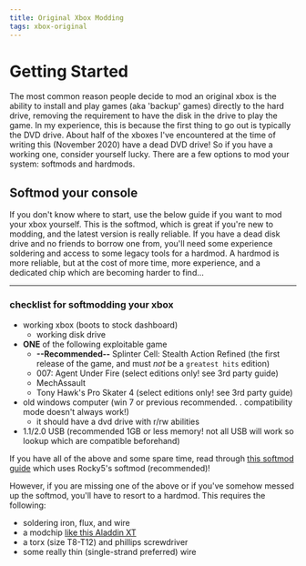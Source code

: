 ```yaml
---
title: Original Xbox Modding
tags: xbox-original
---
```


# Getting Started
The most common reason people decide to mod an original xbox is the ability to install and play games (aka 'backup' games) directly to the hard drive, removing the requirement to have the disk in the drive to play the game. In my experience, this is because the first thing to go out is typically the DVD drive. About half of the xboxes I've encountered at the time of writing this (November 2020) have a dead DVD drive! So if you have a working one, consider yourself lucky. There are a few options to mod your system: softmods and hardmods. 



## Softmod your console
If you don't know where to start, use the below guide if you want to mod your xbox yourself. This is the softmod, which is great if you're new to modding, and the latest version is really reliable. If you have a dead disk drive and no friends to borrow one from, you'll need some experience soldering and access to some legacy tools for a hardmod. A hardmod is more reliable, but at the cost of more time, more experience, and a dedicated chip which are becoming harder to find... 

---

### checklist for softmodding your xbox
* working xbox (boots to stock dashboard)
  * working disk drive
* **ONE** of the following exploitable game
  * **--Recommended--** Splinter Cell: Stealth Action Refined (the first release of the game, and must *not* be a `greatest hits` edition)
  * 007: Agent Under Fire (select editions only! see 3rd party guide)
  * MechAssault
  * Tony Hawk's Pro Skater 4 (select editions only! see 3rd party guide)
* old windows computer (win 7 or previous recommended. . compatibility mode doesn't always work!) 
  * it should have a dvd drive with r/rw abilities
* 1.1/2.0 USB (recommended 1GB or less memory! not all USB will work so lookup which are compatible beforehand)

If you have all of the above and some spare time, read through [this softmod guide](https://www.se7ensins.com/forums/threads/how-to-softmod-the-original-xbox-rocky5-2020.1771412/) which uses Rocky5's softmod (recommended)!

However, if you are missing one of the above or if you've somehow messed up the softmod, you'll have to resort to a hardmod. This requires the following:
* soldering iron, flux, and wire
* a modchip [like this Aladdin XT](https://www.amazon.com/Ximimark-Readable-Original-Suitable-Generation/dp/B07GWQXP62/ref=sxts_sxwds-bia-wc-p13n1_0?cv_ct_cx=aladdin&dchild=1&keywords=aladdin&pd_rd_i=B07GWQXP62&pd_rd_r=103b578a-aa3b-47fe-bd92-e9b6c0ce5d3b&pd_rd_w=7LxIS&pd_rd_wg=W0Bvn&pf_rd_p=aa27be45-7294-48a8-8c11-546cebd55a37&pf_rd_r=TYCQFE2AVQKRY8SD89HA&psc=1&qid=1602642788&sr=1-1-a14f3e51-9e3d-4cb5-bc68-d89d95c82244)
* a torx (size T8-T12) and phillips screwdriver
* some really thin (single-strand preferred) wire
